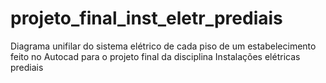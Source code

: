 # projeto_final_inst_eletr_prediais
Diagrama unifilar do sistema elétrico de cada piso de um estabelecimento feito no Autocad para o projeto final da disciplina Instalações elétricas prediais
